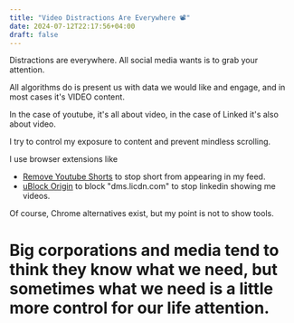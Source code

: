 ```yaml
---
title: "Video Distractions Are Everywhere 📽️"
date: 2024-07-12T22:17:56+04:00
draft: false
---
```

Distractions are everywhere. All social media wants is to grab your attention.

All algorithms do is present us with data we would like and engage, and in most cases it's VIDEO content.

In the case of youtube, it's all about video, in the case of Linked it's also about video.

I try to control my exposure to content and prevent mindless scrolling.

I use browser extensions like 
- [Remove Youtube Shorts](https://addons.mozilla.org/en-US/firefox/addon/remove-youtube-shorts/?utm_source=addons.mozilla.org&utm_medium=referral&utm_content=search) to stop short from appearing in my feed.
- [uBlock Origin](https://addons.mozilla.org/en-US/firefox/addon/ublock-origin/) to block "dms.licdn.com" to stop linkedin showing me videos.

Of course, Chrome alternatives exist, but my point is not to show tools. 

# Big corporations and media tend to think they know what we need, but sometimes what we need is a little more control for our life attention.